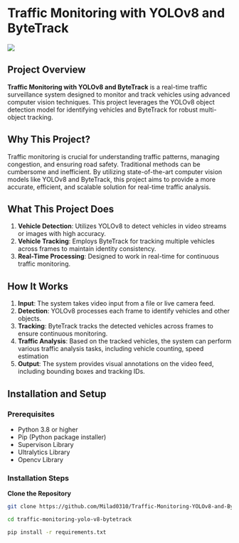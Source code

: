 # Traffic Monitoring with YOLOv8 and ByteTrack
![](demo/output.gif)

## Project Overview

**Traffic Monitoring with YOLOv8 and ByteTrack** 
is a real-time traffic surveillance system designed to monitor and track vehicles using advanced computer vision techniques.
This project leverages the YOLOv8 object detection model for identifying vehicles and ByteTrack for robust multi-object tracking.

## Why This Project?

Traffic monitoring is crucial for understanding traffic patterns, managing congestion, and ensuring road safety. 
Traditional methods can be cumbersome and inefficient. By utilizing state-of-the-art computer vision models like YOLOv8 and ByteTrack, 
this project aims to provide a more accurate, efficient, and scalable solution for real-time traffic analysis.

## What This Project Does

1. **Vehicle Detection**: Utilizes YOLOv8 to detect vehicles in video streams or images with high accuracy.
2. **Vehicle Tracking**: Employs ByteTrack for tracking multiple vehicles across frames to maintain identity consistency.
3. **Real-Time Processing**: Designed to work in real-time for continuous traffic monitoring.

## How It Works

1. **Input**: The system takes video input from a file or live camera feed.
2. **Detection**: YOLOv8 processes each frame to identify vehicles and other objects.
3. **Tracking**: ByteTrack tracks the detected vehicles across frames to ensure continuous monitoring.
4. **Traffic Analysis**: Based on the tracked vehicles, the system can perform various traffic analysis tasks, including vehicle counting, speed estimation
5. **Output**: The system provides visual annotations on the video feed, including bounding boxes and tracking IDs.

## Installation and Setup

### Prerequisites

- Python 3.8 or higher
- Pip (Python package installer)
- Supervison Library
- Ultralytics Library
- Opencv Library

### Installation Steps

**Clone the Repository**

   ```bash
git clone https://github.com/Milad0310/Traffic-Monitoring-YOLOv8-and-ByteTrack.git
   ```

 ```bash
cd traffic-monitoring-yolo-v8-bytetrack
   ```

```bash
pip install -r requirements.txt 
   ```
